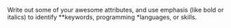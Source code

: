 Write out some of your awesome attributes, and use emphasis (like bold or italics) to identify **keywords, programming *languages, or skills. 
